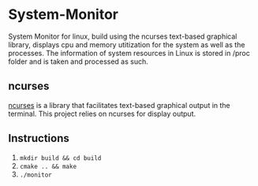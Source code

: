 # System-Monitor
System Monitor for linux, build using the ncurses text-based graphical library, displays cpu and memory utitization for the system as well as the processes. The information of system resources in Linux is stored in /proc folder and is taken and processed as such.


## ncurses
[ncurses](https://www.gnu.org/software/ncurses/) is a library that facilitates text-based graphical output in the terminal. This project relies on ncurses for display output.

## Instructions

1. <code>mkdir build && cd build</code>
2. <code>cmake .. && make</code>
3. <code>./monitor</code>